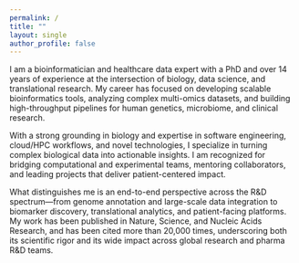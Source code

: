 ```yaml
---
permalink: /
title: ""
layout: single
author_profile: false
---
```


I am a bioinformatician and healthcare data expert with a PhD and over 14 years of experience at the intersection of biology, data science, and translational research. My career has focused on developing scalable bioinformatics tools, analyzing complex multi-omics datasets, and building high-throughput pipelines for human genetics, microbiome, and clinical research.

With a strong grounding in biology and expertise in software engineering, cloud/HPC workflows, and novel technologies, I specialize in turning complex biological data into actionable insights. I am recognized for bridging computational and experimental teams, mentoring collaborators, and leading projects that deliver patient-centered impact.

What distinguishes me is an end-to-end perspective across the R&D spectrum—from genome annotation and large-scale data integration to biomarker discovery, translational analytics, and patient-facing platforms. My work has been published in Nature, Science, and Nucleic Acids Research, and has been cited more than 20,000 times, underscoring both its scientific rigor and its wide impact across global research and pharma R\&D teams. 